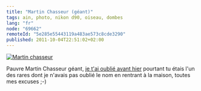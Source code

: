 ```yaml
---
title: "Martin Chasseur (géant)"
tags: ain, photo, nikon d90, oiseau, dombes
lang: "fr"
node: "69662"
remoteId: "5e285e55443119a483ae573c8cde3290"
published: 2011-10-04T22:51:02+02:00
---
```

<a href="/images/martin-chasseur.jpg"><img loading="lazy" src="/images/660x/martin-chasseur.jpg" alt="Martin chasseur">
</a>

Pauvre Martin Chasseur géant, [je t'ai oublié avant hier](/post/parc-des-oiseaux-de-villars-les-dombes) pourtant tu étais l'un des rares dont je n'avais pas oublié le nom en rentrant à la maison, toutes mes excuses ;-)


